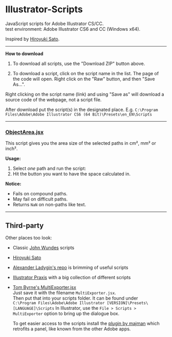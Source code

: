 
Illustrator-Scripts
======================
JavaScript scripts for Adobe Illustrator CS/CC.  
test environment: Adobe Illustrator CS6 and CC (Windows x64).

Inspired by [Hiroyuki Sato](https://github.com/shspage/illustrator-scripts).

---

**How to download**

1. To download all scripts, use the "Download ZIP" button above.

2. To download a script, click on the script name in the list. The page of the code will open. Right click on the "Raw" button, and then "Save As...".

Right clicking on the script name (link) and using "Save as" will download a source code of the webpage, not a script file.

After download put the script(s) in the designated place.
E.g. `C:\Program Files\Adobe\Adobe Illustrator CS6 (64 Bit)\Presets\en_EN\Scripts`

---

### [ObjectArea.jsx](ObjectArea.jsx)
This script gives you the area size of the selected paths in cm², mm² or inch².

**Usage:**

1. Select _one_ path and run the script:
2. Hit the button you want to have the space calculated in.

**Notice:**
- Fails on compound paths.
- May fail on difficult paths.
- Returns `NaN` on non-paths like text.

---

## Third-party
Other places too look:
- Classic [John Wundes](https://github.com/johnwun/js4ai) scripts
- [Hiroyuki Sato](https://github.com/shspage/illustrator-scripts)
- [Alexander Ladygin's repo](https://github.com/alexander-ladygin/illustrator-scripts) is brimming of useful scripts
- [Illustrator Praxis](http://illustrator.hilfdirselbst.ch/dokuwiki/en/skripte/javascript/uebersicht) with a big collection of different scripts
- [Tom Byrne's MultiExporter.jsx](https://gist.github.com/TomByrne/7816376)  
  Just save it with the filename `MultiExporter.jsx`.  
  Then put that into your scripts folder. It can be found under  
  `C:\Program Files\Adobe\Adobe Illustrator [VERSION]\Presets\[LANGUAGE]\Scripts`
  In Illustrator, use the `File > Scripts > MultiExporter` option to bring up the dialogue box.
  
  To get easier access to the scripts install the [plugin by majman](https://github.com/majman/adobe-scripts-panel) which retrofits a panel, like known from the other Adobe apps.
